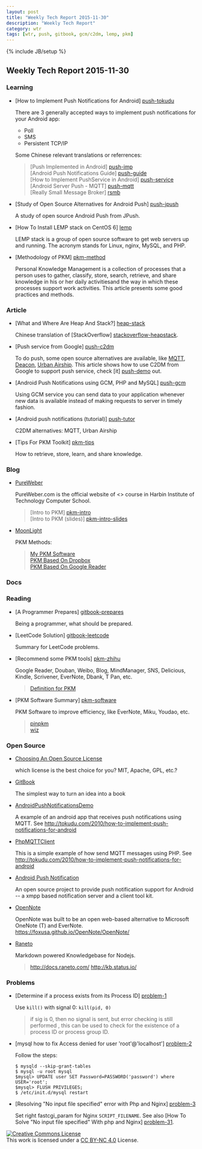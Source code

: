 ```yaml
---
layout: post
title: "Weekly Tech Report 2015-11-30"
description: "Weekly Tech Report"
category: wtr
tags: [wtr, push, gitbook, gcm/c2dm, lemp, pkm]
---
```

{% include JB/setup %}

## Weekly Tech Report 2015-11-30

### Learning

+   [How to Implement Push Notifications for Android] [push-tokudu]

    There are 3 generally accepted ways to implement push notifications for your Android app:

    + Poll
    + SMS 
    + Persistent TCP/IP

    Some Chinese relevant translations or referrences:
    > [Push Implemented in Android] [push-imp]  
    > [Android Push Notifications Guide] [push-guide]  
    > [How to Implement PushService in Android] [push-service]  
    > [Android Server Push - MQTT] [push-mqtt]  
    > [Really Small Message Broker] [rsmb]

[push-tokudu]: http://tokudu.com/post/50024574938/how-to-implement-push-notifications-for-android
[push-imp]: http://www.cnblogs.com/xirihanlin/archive/2011/12/06/2277807.html
[push-guide]: http://blog.csdn.net/joshua_yu/article/details/6563587
[push-service]: http://www.linuxidc.com/Linux/2012-06/62778.htm
[push-mqtt]: http://fanfq.iteye.com/blog/1405385
[rsmb]: https://www.ibm.com/developerworks/community/groups/service/html/communityview?communityUuid=d5bedadd-e46f-4c97-af89-22d65ffee070

+   [Study of Open Source Alternatives for Android Push] [push-jpush]

    A study of open source Android Push from JPush.

[push-jpush]: http://blog.jpush.cn/android_push_opensource_androidpn_xmpp_openfire/

+   [How To Install LEMP stack on CentOS 6] [lemp]

    LEMP stack is a group of open source software to get web servers up and 
    running. The acronym stands for Linux, nginx, MySQL, and PHP.

[lemp]: https://www.digitalocean.com/community/tutorials/how-to-install-linux-nginx-mysql-php-lemp-stack-on-centos-6

+   [Methodology of PKM] [pkm-method]

    Personal Knowledge Management is a collection of processes that a person 
    uses to gather, classify, store, search, retrieve, and share knowledge in 
    his or her daily activitiesand the way in which these processes support work
    activities.
    This article presents some good practices and methods.

[pkm-method]: http://www.jianshu.com/p/dbdac17eb9ff

### Article

+   [What and Where Are Heap And Stack?] [heap-stack]

    Chinese translation of [StackOverflow] [stackoverflow-heapstack].

[heap-stack]: http://blog.jobbole.com/75321/
[stackoverflow-heapstack]: http://stackoverflow.com/questions/79923/what-and-where-are-the-stack-and-heap

+   [Push service from Google] [push-c2dm]

    To do push, some open source alternatives are available, like [MQTT],
    [Deacon], [Urban Airship]. This article shows how to use C2DM from Google
    to support push service, check [it] [push-demo] out.

[push-c2dm]: http://mylifewithandroid.blogspot.hk/2010/10/push-service-from-google.html
[mqtt]: http://knolleary.net/arduino-client-for-mqtt/
[deacon]: http://deacon.daverea.com/
[urban airship]: http://github.com/urbanairship/android-push-library
[push-demo]: http://pallergabor.uw.hu/androidblog/push.zip

+   [Android Push Notifications using GCM, PHP and MySQL] [push-gcm]

    Using GCM service you can send data to your application whenever new data is
    available instead of making requests to server in timely fashion.

[push-gcm]: http://www.androidhive.info/2012/10/android-push-notifications-using-google-cloud-messaging-gcm-php-and-mysql/

+   [Android push notifications (tutorial)] [push-tutor]

    C2DM alternatives: MQTT, Urban Airship

[push-tutor]: https://blog.serverdensity.com/android-push-notifications-tutorial/

+   [Tips For PKM Toolkit] [pkm-tips]

    How to retrieve, store, learn, and share knowledge.

[pkm-tips]: http://www.cnblogs.com/lanxuezaipiao/p/3504408.html

### Blog

+   [PureWeber](https://www.pureweber.com/)

    PureWeber.com is the official website of <<Web Developing>> course in Harbin Institute of Technology Computer School.

    > [Intro to PKM] [pkm-intro]  
    > [Intro to PKM (slides)] [pkm-intro-slides]

[pkm-intro]: https://www.pureweber.com/article/pkm-introduction/
[pkm-intro-slides]: https://docs.google.com/presentation/d/1BnUm6WF0uTNmHkb-qhOYf24mdcvsSR-t-qaQ00OvuJ0/edit#slide=id.g2205b81_0_119

+   [MoonLight](http://www.williamlong.info/)

    PKM Methods:
    > [My PKM Software](http://www.williamlong.info/archives/2176.html)  
    > [PKM Based On Dropbox](http://www.williamlong.info/archives/2160.html)  
    > [PKM Based On Google Reader](http://www.williamlong.info/archives/2172.html)

### Docs

### Reading

+   [A Programmer Prepares] [gitbook-prepares]

    Being a programmer, what should be prepared.

[gitbook-prepares]: https://www.gitbook.com/book/leohxj/a-programmer-prepares

+   [LeetCode Solution] [gitbook-leetcode]

    Summary for LeetCode problems.

[gitbook-leetcode]: https://www.gitbook.com/book/siddontang/leetcode-solution

+   [Recommend some PKM tools] [pkm-zhihu]

    Google Reader, Douban, Weibo, Blog, MindManager, SNS, Delicious, Kindle,
    Scrivener, EverNote, Dbank, T Pan, etc.

    > [Definition for PKM](http://www.douban.com/note/53080379/)

[pkm-zhihu]: http://www.zhihu.com/question/19555712

+   [PKM Software Summary] [pkm-software]

    PKM Software to improve efficiency, like EverNote, Miku, Youdao, etc.

    > [pinpkm](http://www.cnblogs.com/pinpkm/)  
    > [wiz](http://www.appinn.com/wiz/)

[pkm-software]: http://www.pc6.com/z/pkm/

### Open Source

+   [Choosing An Open Source License](http://choosealicense.com/)

    which license is the best choice for you? MIT, Apache, GPL, etc.?

+   [GitBook](https://github.com/GitbookIO)

    The simplest way to turn an idea into a book

+   [AndroidPushNotificationsDemo](https://github.com/tokudu/AndroidPushNotificationsDemo)

    A example of an android app that receives push notifications using MQTT.
    See http://tokudu.com/2010/how-to-implement-push-notifications-for-android

+   [PhpMQTTClient](https://github.com/tokudu/PhpMQTTClient)

    This is a simple example of how send MQTT messages using PHP.
    See <http://tokudu.com/2010/how-to-implement-push-notifications-for-android>

+   [Android Push Notification](https://sourceforge.net/projects/androidpn/)

    An open source project to provide push notification support for Android -- a xmpp based notification server and a client tool kit.

+   [OpenNote](https://github.com/FoxUSA/OpenNote)

    OpenNote was built to be an open web-based alternative to Microsoft OneNote 
    (T) and EverNote. <https://foxusa.github.io/OpenNote/OpenNote/>

+   [Raneto](https://github.com/gilbitron/Raneto)

    Markdown powered Knowledgebase for Nodejs. 
    > <http://docs.raneto.com/>
    > <http://kb.status.io/>

### Problems

+   [Determine if a process exists from its Process ID] [problem-1]

    Use `kill()` with signal 0: `kill(pid, 0)`

    > if sig is 0, then no signal is sent, but error checking is still performed
    > , this can be used to check for the existence of a process ID or process
    > group ID.

[problem-1]: http://stackoverflow.com/questions/12601759/determine-if-a-process-exists-from-its-process-id

+   [mysql how to fix Access denied for user 'root'@'localhost'] [problem-2]

    Follow the steps:

        $ mysqld --skip-grant-tables
        $ mysql -u root mysql
        $mysql> UPDATE user SET Password=PASSWORD('password') where USER='root';
        $mysql> FLUSH PRIVILEGES;
        $ /etc/init.d/mysql restart

[problem-2]: http://superuser.com/questions/603026/mysql-how-to-fix-access-denied-for-user-rootlocalhost

+   [Resolving "No input file specified" error with Php and Nginx] [problem-3]

    Set right fastcgi_param for Nginx `SCRIPT_FILENAME`.
    See also [How To Solve "No input file specified" With php and Nginx] [problem-31].

[problem-3]: http://nginxlibrary.com/resolving-no-input-file-specified-error/
[problem-31]: https://blog.martinfjordvald.com/2011/01/no-input-file-specified-with-php-and-nginx/


[![Creative Commons License][CC png]][CC BY-NC 4.0]<br/>
This work is licensed under a [CC BY-NC 4.0][] License.

[cc png]: https://i.creativecommons.org/l/by-nc/4.0/88x31.png
[cc by-nc 4.0]: http://creativecommons.org/licenses/by-nc/4.0/